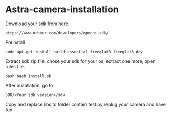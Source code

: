 # Astra-camera-installation

Download your sdk from here.
```
https://www.orbbec.com/developers/openni-sdk/
```

Preinstall 

```
sudo apt-get install build-essential freeglut3 freeglut3-dev
```

Extract sdk zip file, chose your sdk for your os, extract one more, open rules file.

```
bash bash install.sh
```

After installation, go to 

```
SDK/<Your sdk version>/sdk
```


Copy and replace libs to folder contain test.py
replug your camera and have fun.
